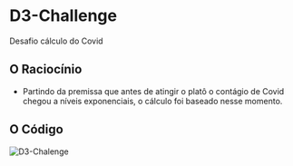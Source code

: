 # D3-Challenge
Desafio cálculo do Covid

## O Raciocínio
- Partindo da premissa que antes de atingir o platô o contágio de Covid chegou a níveis exponenciais, o cálculo foi baseado nesse momento.

## O Código
![D3-Chalenge]()
